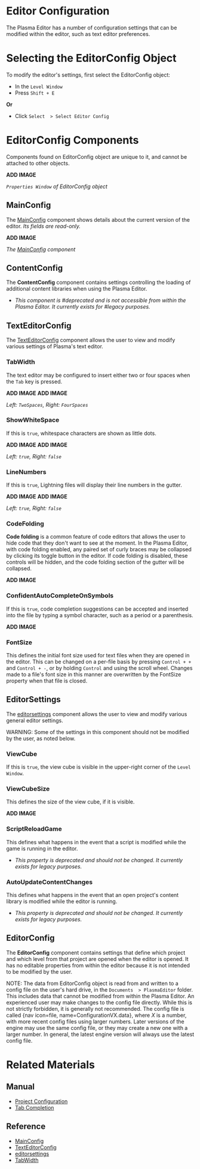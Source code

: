 # Editor Configuration

The Plasma Editor has a number of configuration settings that can be modified within the editor, such as text editor preferences.

#  Selecting the EditorConfig Object

To modify the editor's settings, first select the EditorConfig object:

- In the `Level Window`
- Press `Shift + E`

**Or**

- Click `Select  > Select Editor Config`

#  EditorConfig Components

Components found on EditorConfig object are unique to it, and cannot be attached to other objects.



**ADD IMAGE**

*`Properties Window` of EditorConfig object*


##  MainConfig

The [ MainConfig](https://github.com/PlasmaEngine/PlasmaDocs/tree/master/docs/C%2B%2B/code_reference/class_reference/mainconfig.markdown) component shows details about the current version of the editor. *Its fields are read-only.*



**ADD IMAGE**


*The [ MainConfig](https://github.com/PlasmaEngine/PlasmaDocs/tree/master/docs/C%2B%2B/code_reference/class_reference/mainconfig.markdown) component*


##  ContentConfig

The **ContentConfig** component contains settings controlling the loading of additional content libraries when using the Plasma Editor.

- *This component is #deprecated and is not accessible from within the Plasma Editor. It currently exists for #legacy purposes.*

##  TextEditorConfig

The [ TextEditorConfig](https://github.com/PlasmaEngine/PlasmaDocs/tree/master/docs/C%2B%2B/code_reference/class_reference/texteditorconfig.markdown) component allows the user to view and modify various settings of Plasma's text editor.

###  TabWidth
The text editor may be configured to insert either two or four spaces when the `Tab` key is pressed.


**ADD IMAGE** **ADD IMAGE**

*Left: `TwoSpaces`, Right: `FourSpaces`*
 

###  ShowWhiteSpace
If this is `true`, whitespace characters are shown as little dots.


**ADD IMAGE** **ADD IMAGE**


*Left: `true`, Right: `false`*


###  LineNumbers
If this is `true`, Lightning files will display their line numbers in the gutter.


**ADD IMAGE** **ADD IMAGE**


*Left: `true`, Right: `false`*


###  CodeFolding
**Code folding** is a common feature of code editors that allows the user to hide code that they don't want to see at the moment. In the Plasma Editor, with code folding enabled, any paired set of curly braces may be collapsed by clicking its toggle button in the editor. If code folding is disabled, these controls will be hidden, and the code folding section of the gutter will be collapsed.


**ADD IMAGE**


###  ConfidentAutoCompleteOnSymbols
If this is `true`, code completion suggestions can be accepted and inserted into the file by typing a symbol character, such as a period or a parenthesis.


**ADD IMAGE**


###  FontSize
This defines the initial font size used for text files when they are opened in the editor. This can be changed on a per-file basis by pressing `Control + +` and `Control + -`, or by holding `Control` and using the scroll wheel. Changes made to a file's font size in this manner are overwritten by the FontSize  property when that file is closed.

##  EditorSettings

The [editorsettings](https://github.com/PlasmaEngine/PlasmaDocs/tree/master/docs/C%2B%2B/code_reference/class_reference/editorsettings.markdown) component allows the user to view and modify various general editor settings.

WARNING: Some of the settings in this component should not be modified by the user, as noted below.

###  ViewCube
If this is `true`, the view cube is visible in the upper-right corner of the `Level Window`.

###  ViewCubeSize
This defines the size of the view cube, if it is visible.


**ADD IMAGE**

###  ScriptReloadGame
This defines what happens in the event that a script is modified while the game is running in the editor.
- *This property is deprecated and should not be changed. It currently exists for legacy purposes.*

###  AutoUpdateContentChanges
This defines what happens in the event that an open project's content library is modified while the editor is running.
- *This property is deprecated and should not be changed. It currently exists for legacy purposes.*

##  EditorConfig

The **EditorConfig** component contains settings that define which project and which level from that project are opened when the editor is opened. It has no editable properties from within the editor because it is not intended to be modified by the user.

NOTE: The data from EditorConfig object is read from and written to a config file on the user's hard drive, in the `Documents  > PlasmaEditor` folder. This includes data that cannot be modified from within the Plasma Editor. An experienced user may make changes to the config file directly. While this is not strictly forbidden, it is generally not recommended. The config file is called {nav icon=file, name=ConfigurationVX.data}, where *X* is a number, with more recent config files using larger numbers. Later versions of the engine may use the same config file, or they may create a new one with a larger number. In general, the latest engine version will always use the latest config file.

#  Related Materials

##  Manual
- [Project Configuration](https://plasmaengine.github.io/PlasmaDocs/Plasma1/Editor/editor/project_configuration.markdown)
- [ Tab Completion](https://plasmaengine.github.io/PlasmaDocs/Plasma1/Editor/editor/texteditor/tab_completion.markdown)

##  Reference
- [ MainConfig](https://github.com/PlasmaEngine/PlasmaDocs/tree/master/docs/C%2B%2B/code_reference/class_reference/mainconfig.markdown)
- [ TextEditorConfig](https://github.com/PlasmaEngine/PlasmaDocs/tree/master/docs/C%2B%2B/code_reference/class_reference/texteditorconfig.markdown)
- [editorsettings](https://github.com/PlasmaEngine/PlasmaDocs/tree/master/docs/C%2B%2B/code_reference/class_reference/editorsettings.markdown)
- [ TabWidth](https://github.com/PlasmaEngine/PlasmaDocs/tree/master/docs/C%2B%2B/code_reference/enum_reference.markdown#tabwidth) 

 